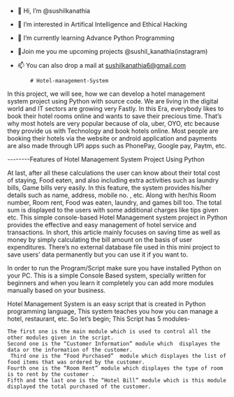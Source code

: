 
- 👋 Hi, I’m @sushilkanathia
- 👀 I’m interested in Artifical Intelligence and Ethical Hacking
- 🌱 I’m currently learning Advance Python Programming 
- 💞️Join me you me upcoming projects @sushil_kanathia(instagram)
- 📫 You can also drop a mail at sushilkanathia6@gmail.com




          # Hotel-management-System
          
In this project, we will see, how we can develop a hotel management system project using Python with source code. We are living in the digital world and IT sectors are growing very Fastly. In this Era, everybody likes to book their hotel rooms online and wants to save their precious time. That’s why most hotels are very popular because of ola, uber, OYO, etc because they provide us with Technology and book hotels online. Most people are booking their hotels via the website or android application and payments are also made through UPI apps such as PhonePay, Google pay, Paytm, etc.




--------Features of Hotel Management System Project Using Python

At last, after all these calculations the user can know about their total cost of staying, Food eaten, and also including extra activities such as laundry bills, Game bills very easily. In this feature, the system provides his/her details such as name, address, mobile no. , etc. Along with her/his Room number, Room rent, Food was eaten, laundry, and games bill too. The total sum is displayed to the users with some additional charges like tips given etc. This simple console-based Hotel Management system project in Python provides the effective and easy management of hotel service and transactions. In short, this article mainly focuses on saving time as well as money by simply calculating the bill amount on the basis of user expenditures. There’s no external database file used in this mini project to save users’ data permanently but you can use it if you want to.

In order to run the Program/Script make sure you have installed Python on your PC. This is a simple Console Based system, specially written for beginners and when you learn it completely you can add more modules manually based on your business.

Hotel Management System is an easy script that is created in Python programming language, This system teaches you how you can manage a hotel, restaurant, etc. So let’s begin; This Script  has 5 modules-

    The first one is the main module which is used to control all the other modules given in the script.
    Second one is the “Customer Information” module which  displayes the data or the information of the customer.
     Third one is the “Food Purchased”  module which displayes the list of food items that was ordered by the customer.
    Fourth one is the “Room Rent” module which displayes the type of room is to rent by the customer .
    Fifth and the last one is the “Hotel Bill” module which is this module displayed the total purchased of the customer.
